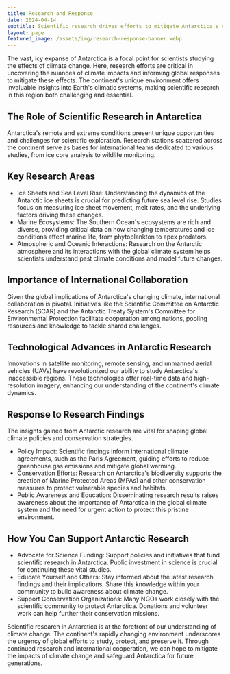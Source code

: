 ```yaml
---
title: Research and Response
date: 2024-04-14
subtitle: Scientific research drives efforts to mitigate Antarctica's climate impacts
layout: page
featured_image: /assets/img/research-response-banner.webp
---
```


The vast, icy expanse of Antarctica is a focal point for scientists studying
the effects of climate change. Here, research efforts are critical in uncovering
the nuances of climate impacts and informing global responses to mitigate these
effects. The continent's unique environment offers invaluable insights into
Earth's climatic systems, making scientific research in this region both
challenging and essential.

## The Role of Scientific Research in Antarctica

Antarctica's remote and extreme conditions present unique opportunities and
challenges for scientific exploration. Research stations scattered across the
continent serve as bases for international teams dedicated to various studies,
from ice core analysis to wildlife monitoring.

## Key Research Areas

- Ice Sheets and Sea Level Rise: Understanding the dynamics of the Antarctic ice
  sheets is crucial for predicting future sea level rise. Studies focus on
  measuring ice sheet movement, melt rates, and the underlying factors driving
  these changes.
- Marine Ecosystems: The Southern Ocean's ecosystems are rich and diverse,
  providing critical data on how changing temperatures and ice conditions
  affect marine life, from phytoplankton to apex predators.
- Atmospheric and Oceanic Interactions: Research on the Antarctic atmosphere
  and its interactions with the global climate system helps scientists
  understand past climate conditions and model future changes.

## Importance of International Collaboration

Given the global implications of Antarctica's changing climate, international
collaboration is pivotal. Initiatives like the Scientific Committee on Antarctic
Research (SCAR) and the Antarctic Treaty System's Committee for Environmental
Protection facilitate cooperation among nations, pooling resources and
knowledge to tackle shared challenges.

## Technological Advances in Antarctic Research

Innovations in satellite monitoring, remote sensing, and unmanned aerial
vehicles (UAVs) have revolutionized our ability to study Antarctica's
inaccessible regions. These technologies offer real-time data and high-resolution
imagery, enhancing our understanding of the continent's climate dynamics.

## Response to Research Findings

The insights gained from Antarctic research are vital for shaping global climate
policies and conservation strategies.

- Policy Impact: Scientific findings inform international climate agreements,
  such as the Paris Agreement, guiding efforts to reduce greenhouse gas emissions
  and mitigate global warming.
- Conservation Efforts: Research on Antarctica's biodiversity supports the
  creation of Marine Protected Areas (MPAs) and other conservation measures to
  protect vulnerable species and habitats.
- Public Awareness and Education: Disseminating research results raises
  awareness about the importance of Antarctica in the global climate system and
  the need for urgent action to protect this pristine environment.

## How You Can Support Antarctic Research

- Advocate for Science Funding: Support policies and initiatives that fund
  scientific research in Antarctica. Public investment in science is crucial for
  continuing these vital studies.
- Educate Yourself and Others: Stay informed about the latest research findings
  and their implications. Share this knowledge within your community to build
  awareness about climate change.
- Support Conservation Organizations: Many NGOs work closely with the scientific
  community to protect Antarctica. Donations and volunteer work can help further
  their conservation missions.

Scientific research in Antarctica is at the forefront of our understanding of
climate change. The continent's rapidly changing environment underscores the
urgency of global efforts to study, protect, and preserve it. Through continued
research and international cooperation, we can hope to mitigate the impacts of
climate change and safeguard Antarctica for future generations.

